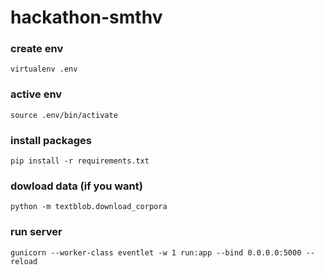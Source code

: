 # hackathon-smthv

### create env
`virtualenv .env`
### active env
`source .env/bin/activate`
### install packages
`pip install -r requirements.txt`
### dowload data (if you want)
`python -m textblob.download_corpora`
### run server
`gunicorn --worker-class eventlet -w 1 run:app --bind 0.0.0.0:5000 --reload`
